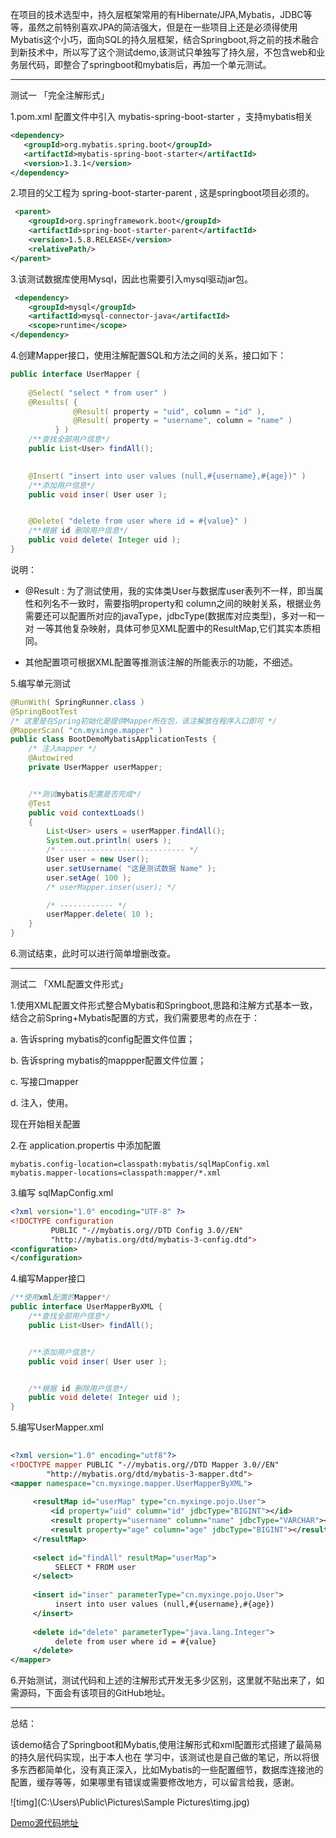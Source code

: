 ​	在项目的技术选型中，持久层框架常用的有Hibernate/JPA,Mybatis，JDBC等等，虽然之前特别喜欢JPA的简洁强大，但是在一些项目上还是必须得使用Mybatis这个小巧，面向SQL的持久层框架，结合Springboot,将之前的技术融合到新技术中，所以写了这个测试demo,该测试只单独写了持久层，不包含web和业务层代码，即整合了springboot和mybatis后，再加一个单元测试。

------

测试一 「完全注解形式」

1.pom.xml 配置文件中引入 mybatis-spring-boot-starter ，支持mybatis相关

```xml
<dependency>
   <groupId>org.mybatis.spring.boot</groupId>
   <artifactId>mybatis-spring-boot-starter</artifactId>
   <version>1.3.1</version>
</dependency>
```

2.项目的父工程为 spring-boot-starter-parent , 这是springboot项目必须的。

```xml
 <parent>
    <groupId>org.springframework.boot</groupId>
    <artifactId>spring-boot-starter-parent</artifactId>
    <version>1.5.8.RELEASE</version>
    <relativePath/>
</parent>
```

3.该测试数据库使用Mysql，因此也需要引入mysql驱动jar包。

```xml
 <dependency>
    <groupId>mysql</groupId>
    <artifactId>mysql-connector-java</artifactId>
    <scope>runtime</scope>
</dependency>
```

4.创建Mapper接口，使用注解配置SQL和方法之间的关系，接口如下：

```java
public interface UserMapper {
	
	@Select( "select * from user" )
	@Results( {
			  @Result( property = "uid", column = "id" ),
			  @Result( property = "username", column = "name" )
		  } )
  	/**查找全部用户信息*/
	public List<User> findAll();

	
	@Insert( "insert into user values (null,#{username},#{age})" )
  	/**添加用户信息*/
	public void inser( User user );


	@Delete( "delete from user where id = #{value}" )
  	/**根据 id 删除用户信息*/
	public void delete( Integer uid );
}
```

说明：

- @Result : 为了测试使用，我的实体类User与数据库user表列不一样，即当属性和列名不一致时，需要指明property和 column之间的映射关系，根据业务需要还可以配置所对应的javaType，jdbcType(数据库对应类型)，多对一和一对 一等其他复杂映射，具体可参见XML配置中的ResultMap,它们其实本质相同。


- 其他配置项可根据XML配置等推测该注解的所能表示的功能，不细述。

5.编写单元测试

```java
@RunWith( SpringRunner.class )
@SpringBootTest
/* 这里是在Spring初始化是提供Mapper所在包，该注解放在程序入口即可 */
@MapperScan( "cn.myxinge.mapper" )
public class BootDemoMybatisApplicationTests {
	/* 注入mapper */
	@Autowired
	private UserMapper userMapper;


	/**测试mybatis配置是否完成*/
	@Test
	public void contextLoads()
	{
		List<User> users = userMapper.findAll();
		System.out.println( users );
		/* ---------------------------- */
		User user = new User();
		user.setUsername( "这是测试数据 Name" );
		user.setAge( 100 );
		/* userMapper.inser(user); */

		/* ------------ */
		userMapper.delete( 10 );
	}
}
```

6.测试结束，此时可以进行简单增删改查。

---

测试二 「XML配置文件形式」

1.使用XML配置文件形式整合Mybatis和Springboot,思路和注解方式基本一致，结合之前Spring+Mybatis配置的方式，我们需要思考的点在于：

a. 告诉spring mybatis的config配置文件位置；

b. 告诉spring mybatis的mappper配置文件位置；

c. 写接口mapper

d. 注入，使用。

现在开始相关配置

2.在 application.propertis 中添加配置

```shell
mybatis.config-location=classpath:mybatis/sqlMapConfig.xml
mybatis.mapper-locations=classpath:mapper/*.xml
```

3.编写 sqlMapConfig.xml

```xml
<?xml version="1.0" encoding="UTF-8" ?>
<!DOCTYPE configuration
         PUBLIC "-//mybatis.org//DTD Config 3.0//EN"
         "http://mybatis.org/dtd/mybatis-3-config.dtd">
<configuration>
</configuration>
```

4.编写Mapper接口

```java
/**使用xml配置的Mapper*/
public interface UserMapperByXML {
	/**查找全部用户信息*/
	public List<User> findAll();


	/**添加用户信息*/
	public void inser( User user );


	/**根据 id 删除用户信息*/
	public void delete( Integer uid );
}
```

5.编写UserMapper.xml

```xml
 
<?xml version="1.0" encoding="utf8"?>
<!DOCTYPE mapper PUBLIC "-//mybatis.org//DTD Mapper 3.0//EN"
        "http://mybatis.org/dtd/mybatis-3-mapper.dtd">
<mapper namespace="cn.myxinge.mapper.UserMapperByXML">
        
     <resultMap id="userMap" type="cn.myxinge.pojo.User">
         <id property="uid" column="id" jdbcType="BIGINT"></id>
         <result property="username" column="name" jdbcType="VARCHAR"></result>
         <result property="age" column="age" jdbcType="BIGINT"></result>
     </resultMap>
        
     <select id="findAll" resultMap="userMap">
          SELECT * FROM user
     </select>
            
     <insert id="inser" parameterType="cn.myxinge.pojo.User">
          insert into user values (null,#{username},#{age})
     </insert>
        
     <delete id="delete" parameterType="java.lang.Integer">
          delete from user where id = #{value}
     </delete>
</mapper>
```

6.开始测试，测试代码和上述的注解形式开发无多少区别，这里就不贴出来了，如需源码，下面会有该项目的GitHub地址。

------

总结：

​	该demo结合了Springboot和Mybatis,使用注解形式和xml配置形式搭建了最简易的持久层代码实现，出于本人也在 学习中，该测试也是自己做的笔记，所以将很多东西都简单化，没有真正深入，比如Mybatis的一些配置细节，数据库连接池的配置，缓存等等，如果哪里有错误或需要修改地方，可以留言给我，感谢。

 ![timg](C:\Users\Public\Pictures\Sample Pictures\timg.jpg)

[Demo源代码地址](https://github.com/196049736796/boot-demo/tree/master/boot-demo-mybatis)

